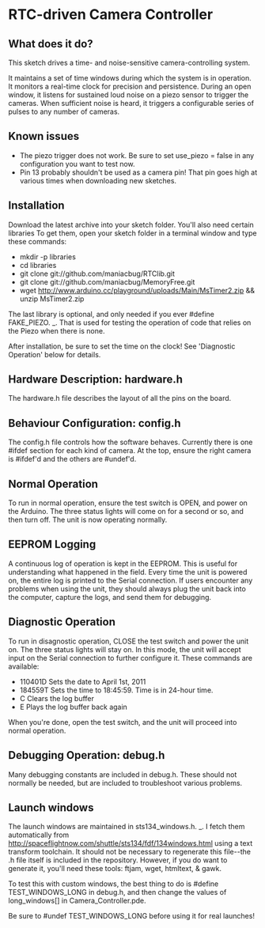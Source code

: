 # RTC-driven Camera Controller

## What does it do?

This sketch drives a time- and noise-sensitive camera-controlling system.

It maintains a set of time windows during which the system is in operation.
It monitors a real-time clock for precision and persistence.  During an open
window, it listens for sustained loud noise on a piezo sensor to trigger the
cameras.  When sufficient noise is heard, it triggers a configurable
series of pulses to any number of cameras.

## Known issues

* The piezo trigger does not work.  Be sure to set use_piezo = false in any
configuration you want to test now.
* Pin 13 probably shouldn't be used as a camera pin!  That pin goes high at
various times when downloading new sketches.

## Installation 

Download the latest archive into your sketch folder.  You'll also need certain
libraries To get them, open your sketch folder in a terminal window and type 
these commands:

* mkdir -p libraries
* cd libraries
* git clone git://github.com/maniacbug/RTClib.git 
* git clone git://github.com/maniacbug/MemoryFree.git
* wget http://www.arduino.cc/playground/uploads/Main/MsTimer2.zip && unzip MsTimer2.zip

The last library is optional, and only needed if you ever #define FAKE_PIEZO. _.
That is used for testing the operation of code that relies on the Piezo when there
is none.

After installation, be sure to set the time on the clock!  See 'Diagnostic
Operation' below for details.

## Hardware Description: hardware.h 

The hardware.h file describes the layout of all the pins on the board.

## Behaviour Configuration: config.h

The config.h file controls how the software behaves.  Currently there is one #ifdef
section for each kind of camera.  At the top, ensure the right camera is #ifdef'd
and the others are #undef'd.

## Normal Operation 

To run in normal operation, ensure the test switch is OPEN, and power on the 
Arduino.  The three status lights will come on for a second or so, and then 
turn off.  The unit is now operating normally.

## EEPROM Logging

A continuous log of operation is kept in the EEPROM.  This is useful for 
understanding what happened in the field.  Every time the unit is powered on,
the entire log is printed to the Serial connection.  If users encounter any
problems when using the unit, they should always plug the unit back into
the computer, capture the logs, and send them for debugging.

## Diagnostic Operation

To run in disagnostic operation, CLOSE the test switch and power the unit on.
The three status lights will stay on.  In this mode, the unit will accept
input on the Serial connection to further configure it.  These commands are
available:

* 110401D		Sets the date to April 1st, 2011
* 184559T		Sets the time to 18:45:59.  Time is in 24-hour time.
* C		Clears the log buffer
* E		Plays the log buffer back again

When you're done, open the test switch, and the unit will proceed into normal
operation.

## Debugging Operation: debug.h

Many debugging constants are included in debug.h.  These should not normally be 
needed, but are included to troubleshoot various problems.

## Launch windows

The launch windows are maintained in sts134_windows.h. _.  I fetch them
automatically from http://spaceflightnow.com/shuttle/sts134/fdf/134windows.html
using a text transform toolchain.  It should not be necessary to regenerate
this file--the .h file itself is included in the repository.  However, if you
do want to generate it, you'll need these tools:  ftjam, wget, htmltext, & gawk.

To test this with custom windows, the best thing to do is #define TEST_WINDOWS_LONG
in debug.h, and then change the values of long_windows[] in Camera_Controller.pde.

Be sure to #undef TEST_WINDOWS_LONG before using it for real launches! 
